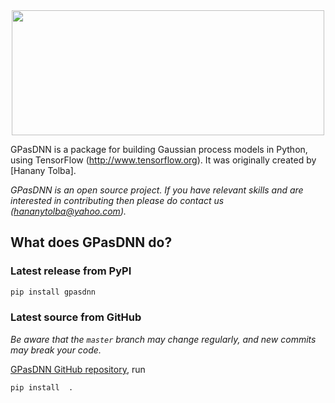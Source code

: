 <div style="text-align:center">
<img width="500" height="200" src="docs/source/images/logo.png">
</div>





GPasDNN is a package for building Gaussian process models in Python, using TensorFlow (http://www.tensorflow.org).
It was originally created by [Hanany Tolba].
 
 *GPasDNN is an open source project. If you have relevant skills and are interested in contributing then please do contact us (hananytolba@yahoo.com).*


## What does GPasDNN do?



### Latest release from PyPI

```bash
pip install gpasdnn
```


### Latest source from GitHub

*Be aware that the `master` branch may change regularly, and new commits may break your code.*

[GPasDNN GitHub repository](https://github.com/HananyTolba/Gaussian-process-as-deep-neural-network.git), run
```bash
pip install  .
```


